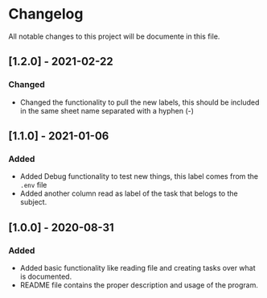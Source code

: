 # Changelog

All notable changes to this project will be documente in this file.

## [1.2.0] - 2021-02-22

### Changed
- Changed the functionality to pull the new labels, this should be included in the same sheet name separated with a hyphen (-)

## [1.1.0] - 2021-01-06

### Added
- Added Debug functionality to test new things, this label comes from the `.env` file
- Added another column read as label of the task that belogs to the subject.


## [1.0.0] - 2020-08-31

### Added
- Added basic functionality like reading file and creating tasks over what is documented.
- README file contains the proper description and usage of the program.
